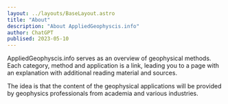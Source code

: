 ```yaml
---
layout: ../layouts/BaseLayout.astro
title: "About"
description: "About AppliedGeophyscis.info"
author: ChatGPT
publised: 2023-05-10
---
```


AppliedGeophyscis.info serves as an overview of
geophysical methods. Each category, method and application is a link,
leading you to a page with an explanation with additional reading material
and sources.

The idea is that the content of the geophysical applications
will be provided by geophysics professionals from academia and various
industries.
